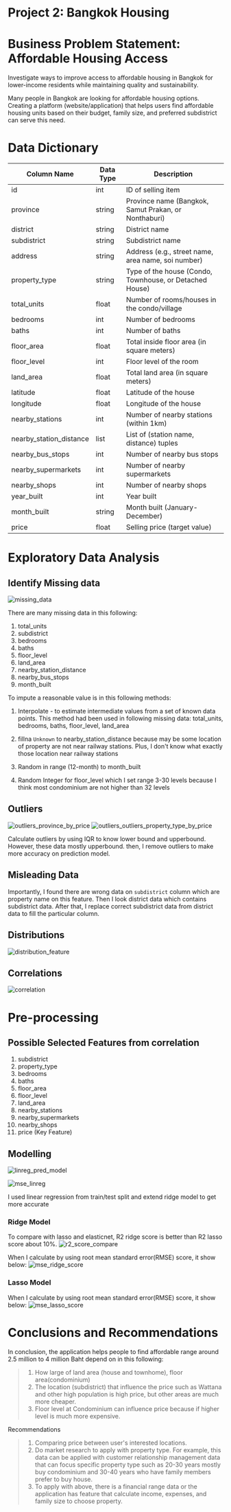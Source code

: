 # Project 2: Bangkok Housing

# Business Problem Statement: Affordable Housing Access
Investigate ways to improve access to affordable housing in Bangkok for lower-income residents while maintaining quality and sustainability.

Many people in Bangkok are looking for affordable housing options. Creating a platform (website/application) that helps users find affordable housing units based on their budget, family size, and preferred subdistrict can serve this need.

# Data Dictionary
| Column Name | Data Type | Description |
|---|---|---|
| id | int | ID of selling item |
| province | string | Province name (Bangkok, Samut Prakan, or Nonthaburi) |
| district | string | District name |
| subdistrict | string | Subdistrict name |
| address | string | Address (e.g., street name, area name, soi number) |
| property_type | string | Type of the house (Condo, Townhouse, or Detached House) |
| total_units | float | Number of rooms/houses in the condo/village |
| bedrooms | int | Number of bedrooms |
| baths | int | Number of baths |
| floor_area | float | Total inside floor area (in square meters) |
| floor_level | int | Floor level of the room |
| land_area | float | Total land area (in square meters) |
| latitude | float | Latitude of the house |
| longitude | float | Longitude of the house |
| nearby_stations | int | Number of nearby stations (within 1km) |
| nearby_station_distance | list | List of (station name, distance) tuples |
| nearby_bus_stops | int | Number of nearby bus stops |
| nearby_supermarkets | int | Number of nearby supermarkets |
| nearby_shops | int | Number of nearby shops |
| year_built | int | Year built |
| month_built | string | Month built (January-December) |
| price | float | Selling price (target value) |

# Exploratory Data Analysis
## Identify Missing data
![missing_data](../image/missing_data.png)

There are many missing data in this following:
1. total_units
2. subdistrict
3. bedrooms
4. baths
5. floor_level
6. land_area
7. nearby_station_distance
8. nearby_bus_stops
9. month_built

To impute a reasonable value is in this following methods:
1. Interpolate - to estimate intermediate values from a set of known data points. This method had been used in following missing data:
total_units, bedrooms, baths, floor_level, land_area

2. fillna `Unknown` to nearby_station_distance because may be some location of property are not near railway stations. Plus, I don't know what exactly those location near railway stations

3. Random in range (12-month) to month_built

4. Random Integer for floor_level which I set range 3-30 levels because I think most condominium are not higher than 32 levels

## Outliers
![outliers_province_by_price](../image/outliers_province_by_price.png)
![outliers_outliers_property_type_by_price](../image/outliers_property_type_by_price.png)

Calculate outliers by using IQR to know lower bound and upperbound. However, these data mostly upperbound. then, I remove outliers to make more accuracy on prediction model.

## Misleading Data
Importantly, I found there are wrong data on `subdistrict` column which are property name on this feature. Then I look district data which contains subdistrict data. After that, I replace correct subdistrict data from district data to fill the particular column.

## Distributions
![distribution_feature](https://github.com/pacharajson/project2_Bangkok_Housing/blob/main/image/distribution_feature.png)

## Correlations
![correlation](https://github.com/pacharajson/project2_Bangkok_Housing/blob/main/image/correlation.png)

# Pre-processing
## Possible Selected Features from correlation
1. subdistrict
2. property_type
3. bedrooms
4. baths
5. floor_area
6. floor_level
7. land_area
8. nearby_stations
9. nearby_supermarkets
10. nearby_shops
11. price (Key Feature)

## Modelling
![linreg_pred_model](https://github.com/pacharajson/project2_Bangkok_Housing/blob/main/image/linreg_pred_model.png)

![mse_linreg](https://github.com/pacharajson/project2_Bangkok_Housing/blob/main/image/mse_linreg.png)

I used linear regression from train/test split and extend ridge model to get more accurate

### Ridge Model
To compare with lasso and elasticnet, R2 ridge score is better than R2 lasso score about 10%. 
![r2_score_compare](https://github.com/pacharajson/project2_Bangkok_Housing/blob/main/image/r2_score_compare_model.png)

When I calculate by using root mean standard error(RMSE) score, it show below:
![mse_ridge_score](https://github.com/pacharajson/project2_Bangkok_Housing/blob/main/image/mse_ridge_score.png)

### Lasso Model
When I calculate by using root mean standard error(RMSE) score, it show below:
![mse_lasso_score](https://github.com/pacharajson/project2_Bangkok_Housing/blob/main/image/lasso_rmse_12577216.png)

# Conclusions and Recommendations
In conclusion, the application helps people to find affordable range around 2.5 million to 4 million Baht depend on in this following:
> 1. How large of land area (house and townhome), floor area(condominium)
> 2. The location (subdistrict) that influence the price such as Wattana and other high population is high price, but other areas are much more cheaper.
> 3. Floor level at Condominium can influence price because if higher level is much more expensive.

Recommendations
> 1. Comparing price between user's interested locations.
> 2. Do market research to apply with property type. For example, this data can be applied with customer relationship management data that can focus specific property type such as 20-30 years mostly buy condominium and 30-40 years who have family members prefer to buy house.
> 3. To apply with above, there is a financial range data or the application has feature that calculate income, expenses, and family size to choose property.
